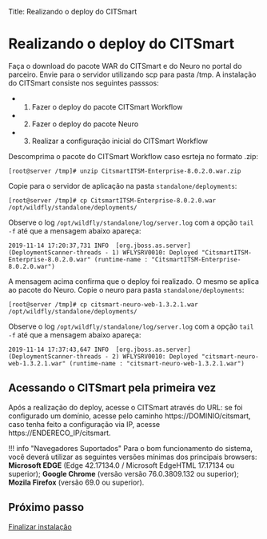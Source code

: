 Title: Realizando o deploy do CITSmart

# Realizando o deploy do CITSmart

Faça o download do pacote WAR do CITSmart e do Neuro no portal do parceiro. Envie para o servidor utilizando scp para pasta /tmp. A instalação do CITSmart consiste nos seguintes passsos:

-  1. Fazer o deploy do pacote CITSmart Workflow

-  2. Fazer o deploy do pacote Neuro

-  3. Realizar a configuração inicial do CITSmart Workflow

Descomprima o pacote do CITSmart Workflow caso esrteja no formato .zip:

``` shell
[root@server /tmp]# unzip CitsmartITSM-Enterprise-8.0.2.0.war.zip
```

Copie para o servidor de aplicação na pasta `standalone/deployments`:

``` shell
[root@server /tmp]# cp CitsmartITSM-Enterprise-8.0.2.0.war /opt/wildfly/standalone/deployments/
```
Observe o log `/opt/wildfly/standalone/log/server.log` com a opção `tail -f` até que a mensagem abaixo apareça:

``` shell
2019-11-14 17:20:37,731 INFO  [org.jboss.as.server] (DeploymentScanner-threads - 1) WFLYSRV0010: Deployed "CitsmartITSM-Enterprise-8.0.2.0.war" (runtime-name : "CitsmartITSM-Enterprise-8.0.2.0.war")
```

A mensagem acima confirma que o deploy foi realizado. O mesmo se aplica ao pacote do Neuro. Copie o neuro para pasta `standalone/deployments`:

``` shell
[root@server /tmp]# cp citsmart-neuro-web-1.3.2.1.war /opt/wildfly/standalone/deployments/
```

Observe o log `/opt/wildfly/standalone/log/server.log` com a opção `tail -f` até que a mensagem abaixo apareça:

``` shell
2019-11-14 17:37:43,647 INFO  [org.jboss.as.server] (DeploymentScanner-threads - 2) WFLYSRV0010: Deployed "citsmart-neuro-web-1.3.2.1.war" (runtime-name : "citsmart-neuro-web-1.3.2.1.war")
```

## Acessando o CITSmart pela primeira vez

Após a realização do deploy, acesse o CITSmart através do URL: se foi configurado um domínio, acesse pelo caminho https://DOMINIO/citsmart, caso tenha feito a configuração via IP, acesse https://ENDERECO_IP/citsmart.

!!! info "Navegadores Suportados"
    Para o bom funcionamento do sistema, você deverá utilizar as seguintes versões mínimas dos principais browsers: **Microsoft EDGE** (Edge 42.17134.0 / Microsoft EdgeHTML 17.17134 ou superior); **Google Chrome** (versão versão 76.0.3809.132 ou superior); **Mozila Firefox** (versão 69.0 ou superior).

## Próximo passo

[Finalizar instalação][1]

[1]:/pt-br/citsmart-platform-8/get-started/installation-and-upgrade/perform-installation/setup-citsmart.html
